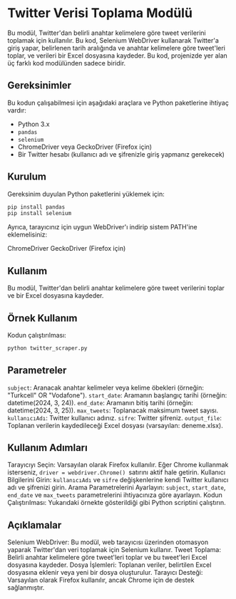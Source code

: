 # Twitter Verisi Toplama Modülü

Bu modül, Twitter'dan belirli anahtar kelimelere göre tweet verilerini toplamak için kullanılır. Bu kod, Selenium WebDriver kullanarak Twitter'a giriş yapar, belirlenen tarih aralığında ve anahtar kelimelere göre tweet'leri toplar, ve verileri bir Excel dosyasına kaydeder. Bu kod, projenizde yer alan üç farklı kod modülünden sadece biridir.

## Gereksinimler

Bu kodun çalışabilmesi için aşağıdaki araçlara ve Python paketlerine ihtiyaç vardır:

- Python 3.x
- `pandas`
- `selenium`
- ChromeDriver veya GeckoDriver (Firefox için)
- Bir Twitter hesabı (kullanıcı adı ve şifrenizle giriş yapmanız gerekecek)
 
## Kurulum

Gereksinim duyulan Python paketlerini yüklemek için:

```bash
pip install pandas
pip install selenium
```

Ayrıca, tarayıcınız için uygun WebDriver'ı indirip sistem PATH'ine eklemelisiniz:

ChromeDriver
GeckoDriver (Firefox için)

## Kullanım
Bu modül, Twitter'dan belirli anahtar kelimelere göre tweet verilerini toplar ve bir Excel dosyasına kaydeder.

## Örnek Kullanım
Kodun çalıştırılması:

```bash
python twitter_scraper.py
```

## Parametreler
`subject`: Aranacak anahtar kelimeler veya kelime öbekleri (örneğin: "Turkcell" OR "Vodafone").
`start_date`: Aramanın başlangıç tarihi (örneğin: datetime(2024, 3, 24)).
`end_date`: Aramanın bitiş tarihi (örneğin: datetime(2024, 3, 25)).
`max_tweets`: Toplanacak maksimum tweet sayısı.
`kullanıcıAdı`: Twitter kullanıcı adınız.
`sifre`: Twitter şifreniz.
`output_file`: Toplanan verilerin kaydedileceği Excel dosyası (varsayılan: deneme.xlsx).

## Kullanım Adımları
Tarayıcıyı Seçin: Varsayılan olarak Firefox kullanılır. Eğer Chrome kullanmak isterseniz, `driver = webdriver.Chrome() `satırını aktif hale getirin.
Kullanıcı Bilgilerini Girin: `kullanıcıAdı` ve `sifre` değişkenlerine kendi Twitter kullanıcı adı ve şifrenizi girin.
Arama Parametrelerini Ayarlayın: `subject`, `start_date`, `end_date` ve `max_tweets` parametrelerini ihtiyacınıza göre ayarlayın.
Kodun Çalıştırılması: Yukarıdaki örnekte gösterildiği gibi Python scriptini çalıştırın.

## Açıklamalar
Selenium WebDriver: Bu modül, web tarayıcısı üzerinden otomasyon yaparak Twitter'dan veri toplamak için Selenium kullanır.
Tweet Toplama: Belirli anahtar kelimelere göre tweet'leri toplar ve bu tweet'leri Excel dosyasına kaydeder.
Dosya İşlemleri: Toplanan veriler, belirtilen Excel dosyasına eklenir veya yeni bir dosya oluşturulur.
Tarayıcı Desteği: Varsayılan olarak Firefox kullanılır, ancak Chrome için de destek sağlanmıştır.
